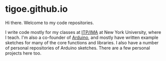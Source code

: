 # tigoe.github.io

Hi there. Welcome to my code repositories. 

I write code mostly for my classes at [ITP/IMA](https://itp.nyu.edu) at New York University, where I teach.  I'm also a co-founder of [Arduino](https://www.arduino.cc), and mostly have written example sketches for many of the core functions and libraries. I also have a number of personal repositories of Arduino sketches. There are a few personal projects here too.  
